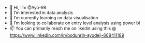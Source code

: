 - 👋 Hi, I’m @Ayo-98
- 👀 I’m interested in data analysis 
- 🌱 I’m currently learning on data visualisation
- 💞️ I’m looking to collaborate on entry level analysis using power bi
- 📫 You can primarily reach me on likedin using this @ https://www.linkedin.com/in/bodunrin-ayodeji-868411189
<!---
Ayo-98/Ayo-98 is a ✨ special ✨ repository because its `README.md` (this file) appears on your GitHub profile.
You can click the Preview link to take a look at your changes.
--->

